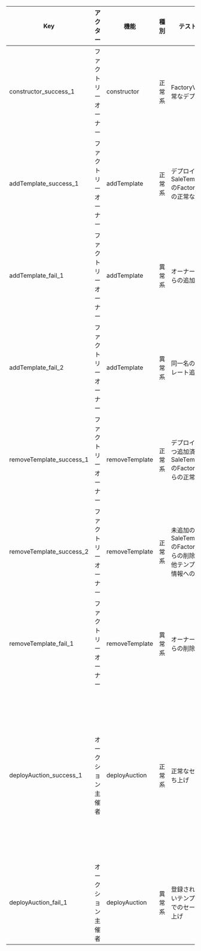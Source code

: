 | Key                      | アクター             | 機能           | 種別   | テスト観点                                                                  | 前提条件                                                                                              | テスト手順                                                                                                               | 入力値                                                                                                                                                                                                                                                                    | 期待動作                                                                                                                                                                                                                                                                                    |
| ------------------------ | -------------------- | -------------- | ------ | --------------------------------------------------------------------------- | ----------------------------------------------------------------------------------------------------- | ------------------------------------------------------------------------------------------------------------------------ | ------------------------------------------------------------------------------------------------------------------------------------------------------------------------------------------------------------------------------------------------------------------------- | ------------------------------------------------------------------------------------------------------------------------------------------------------------------------------------------------------------------------------------------------------------------------------------------- |
| constructor_success_1    | ファクトリーオーナー | constructor    | 正常系 | FactoryV1の正常なデプロイ                                                   | デプロイに必要なETHを保有するAddress1がある                                                           | 1. Address1にてFactoryV1コントラクトをデプロイする                                                                       | なし                                                                                                                                                                                                                                                                      | 1. FactoryV1コントラクトのデプロイが完了すること<br/>2. デプロイされたコントラクトのowner()がAddress1であること                                                                                                                                                                             |
| addTemplate_success_1    | ファクトリーオーナー | addTemplate    | 正常系 | デプロイ済みSaleTemplateV1のFactoryV1への正常な追加                         | 1. FactoryV1のownerになっているアドレスがある<br/>2. デプロイされているSaleTemplateV1がある           | 1. ownerアドレスにてaddTemplateをcallする<br/>2. FactoryV1のtemplatesをcallする                                          | 手順1:<br/>templateName: 0x53616c6554656d706c6174655631000000000000000000000000000000000000<br/>templateAddr: {SaleTemplateV1のアドレス}<br/><br/>手順2:<br/>0x53616c6554656d706c6174655631000000000000000000000000000000000000                                           | 1. 手順1のトランザクションが正常に完了すること<br/>2. 手順2で、SaleTemplateV1のアドレスが返却されること                                                                                                                                                                                     |
| addTemplate_fail_1       | ファクトリーオーナー | addTemplate    | 異常系 | オーナー以外からの追加                                                      | 1. FactoryV1のownerになっているアドレスがある<br/>2. デプロイされているSaleTemplateV1がある           | 1. owner以外のアドレスにてaddTemplateをcallする                                                                          | templateName: 0x53616c6554656d706c6174655631000000000000000000000000000000000000<br/>templateAddr: {SaleTemplateV1のアドレス}                                                                                                                                             | 1. トランザクションがrevertすること                                                                                                                                                                                                                                                         |
| addTemplate_fail_2       | ファクトリーオーナー | addTemplate    | 異常系 | 同一名のテンプレート追加                                                    | FactoryV1のownerになっているアドレスがある<br/>FactoryV1のtemplatesに#3のテンプレートが登録されている | 1. ownerアドレスにてaddTemplateをcallする                                                                                | templateName: 0x53616c6554656d706c6174655631000000000000000000000000000000000000<br/>templateAddr: {SaleTemplateV1のアドレス}                                                                                                                                             | 1. トランザクションが以下メッセージでrevertすること<br/>"This template name is already taken."                                                                                                                                                                                              |
| removeTemplate_success_1 | ファクトリーオーナー | removeTemplate | 正常系 | デプロイ済みかつ追加済みSaleTemplateV1のFactoryV1からの正常な削除           | FactoryV1のownerになっているアドレスがある<br/>FactoryV1のtemplatesに#3のテンプレートが登録されている | 1. ownerアドレスにてremoveTemplateをcallする<br/>2. FactoryV1のtemplatesをcallする                                       | 手順1:<br/>templateName: 0x53616c6554656d706c6174655631000000000000000000000000000000000000<br/><br/>手順2:<br/>0x53616c6554656d706c6174655631000000000000000000000000000000000000                                                                                        | 1. 手順1のトランザクションが正常に完了すること<br/>2. 手順2でNullアドレスが返却されること                                                                                                                                                                                                   |
| removeTemplate_success_2 | ファクトリーオーナー | removeTemplate | 正常系 | 未追加のSaleTemplateV1のFactoryV1からの削除とその他テンプレート情報への影響 | FactoryV1のownerになっているアドレスがある<br/>FactoryV1のtemplatesに#3のテンプレートが登録されている | 1. ownerアドレスにてremoveTemplateをcallする<br/>2. FactoryV1のtemplatesをcallする<br/>3. FactoryV1のtemplatesをcallする | 手順1:<br/>templateName: 0x11116c6554656d706c6174655631000000000000000000000000000000000000<br/><br/>手順2:<br/>0x11116c6554656d706c6174655631000000000000000000000000000000000000<br/><br/>手順3:<br/>0x53616c6554656d706c6174655631000000000000000000000000000000000000 | 1. トランザクションが正常に完了すること<br/>2. 手順2でNullアドレスが返却されること<br/>3. 手順3でSaleTemplateV1のアドレスが返却されること                                                                                                                                                   |
| removeTemplate_fail_1    | ファクトリーオーナー | removeTemplate | 異常系 | オーナー以外からの削除                                                      | FactoryV1のownerになっているアドレスがある<br/>FactoryV1のtemplatesに#3のテンプレートが登録されている | 1. owner以外のアドレスにてremoveTemplateをcallする                                                                       | templateName: 0x53616c6554656d706c6174655631000000000000000000000000000000000000                                                                                                                                                                                          | 1. トランザクションがrevertすること                                                                                                                                                                                                                                                         |
| deployAuction_success_1  | オークション主催者   | deployAuction  | 正常系 | 正常なセール立ち上げ                                                        | 1. FactoryV1がデプロイ済<br/>2. テンプレートAが登録済み                                               | 1. deploySaleCloneをcallする                                                                                             | templateName: {テンプレートA}<br/>tokenAddr: {任意のトークンアドレス}<br/>owner: {任意のアドレス}<br/>allocatedAmount: 1e18<br/>startingAt: new Date().getTime()/1000 + 60*60*24<br/>eventDuration: 60*60*24<br/>minRaisedAmount: 0                                       | 1. トランザクションが正常に完了すること<br/>2. 作成されたsaleTemplateV1クローンの各プロパティが以下と一致すること<br/><br/>startingAt: {startingAt}<br/>closingAt: {startingAt + 60*60*24}<br/>allocatedAmount: 1e18<br/>minRaisedAmount: 0<br/>owner: {owner}<br/>erc20onsale: {tokenAddr} |
| deployAuction_fail_1     | オークション主催者   | deployAuction  | 異常系 | 登録されていないテンプレートでのセール立ち上げ                              | 1. FactoryV1がデプロイ済<br/>2. テンプレートAが登録済み                                               | 1. deploySaleCloneをcallする                                                                                             | templateName: {テンプレートA以外の値}<br/>tokenAddr: {任意のトークンアドレス}<br/>owner: {任意のアドレス}<br/>allocatedAmount: 1e18<br/>startingAt: new Date().getTime()/1000 + 60*60*24<br/>eventDuration: 60*60*24<br/>minRaisedAmount: 0                               | 1. トランザクションが下記メッセージでrevertすること<br/>"No such template in the list."                                                                                                                                                                                                     |
